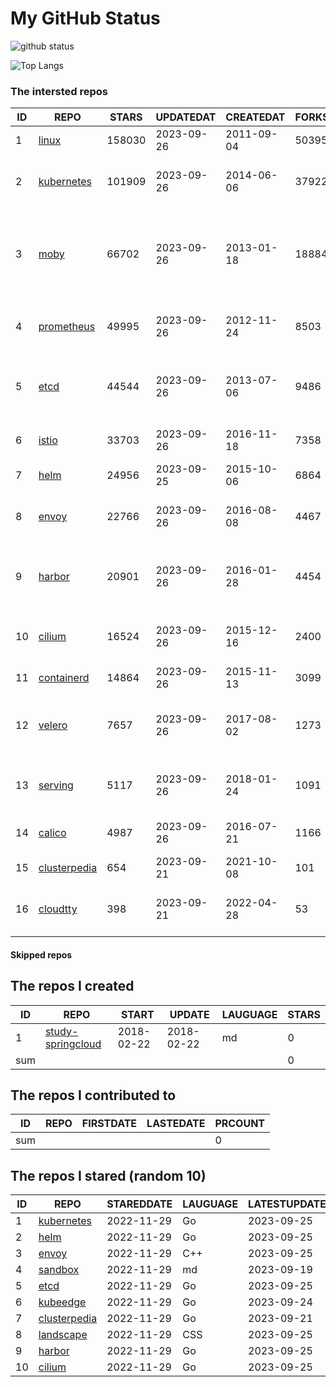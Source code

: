 # My GitHub Status

<img src="https://github-readme-stats-1.yihong0618.vercel.app/api?username=daoqingniu&show_icons=true&&&hide_title=true&count_private=true" alt="github status" />

![Top Langs](https://github-readme-stats-1.yihong0618.vercel.app/api/top-langs/?username=daoqingniu&layout=compact)

<!--START_SECTION:github_repos-->
### The intersted repos
| ID |                              REPO                               | STARS  | UPDATEDAT  | CREATEDAT  | FORKSCOUNT |                                              DESCRIPTIONS                                              |
|----|-----------------------------------------------------------------|--------|------------|------------|------------|--------------------------------------------------------------------------------------------------------|
|  1 | [linux](https://github.com/torvalds/linux)                      | 158030 | 2023-09-26 | 2011-09-04 |      50395 | Linux kernel source tree                                                                               |
|  2 | [kubernetes](https://github.com/kubernetes/kubernetes)          | 101909 | 2023-09-26 | 2014-06-06 |      37922 | Production-Grade Container Scheduling and Management                                                   |
|  3 | [moby](https://github.com/moby/moby)                            |  66702 | 2023-09-26 | 2013-01-18 |      18884 | Moby Project - a collaborative project for the container ecosystem to assemble container-based systems |
|  4 | [prometheus](https://github.com/prometheus/prometheus)          |  49995 | 2023-09-26 | 2012-11-24 |       8503 | The Prometheus monitoring system and time series database.                                             |
|  5 | [etcd](https://github.com/etcd-io/etcd)                         |  44544 | 2023-09-26 | 2013-07-06 |       9486 | Distributed reliable key-value store for the most critical data of a distributed system                |
|  6 | [istio](https://github.com/istio/istio)                         |  33703 | 2023-09-26 | 2016-11-18 |       7358 | Connect, secure, control, and observe services.                                                        |
|  7 | [helm](https://github.com/helm/helm)                            |  24956 | 2023-09-25 | 2015-10-06 |       6864 | The Kubernetes Package Manager                                                                         |
|  8 | [envoy](https://github.com/envoyproxy/envoy)                    |  22766 | 2023-09-26 | 2016-08-08 |       4467 | Cloud-native high-performance edge/middle/service proxy                                                |
|  9 | [harbor](https://github.com/goharbor/harbor)                    |  20901 | 2023-09-26 | 2016-01-28 |       4454 | An open source trusted cloud native registry project that stores, signs, and scans content.            |
| 10 | [cilium](https://github.com/cilium/cilium)                      |  16524 | 2023-09-26 | 2015-12-16 |       2400 | eBPF-based Networking, Security, and Observability                                                     |
| 11 | [containerd](https://github.com/containerd/containerd)          |  14864 | 2023-09-26 | 2015-11-13 |       3099 | An open and reliable container runtime                                                                 |
| 12 | [velero](https://github.com/vmware-tanzu/velero)                |   7657 | 2023-09-26 | 2017-08-02 |       1273 | Backup and migrate Kubernetes applications and their persistent volumes                                |
| 13 | [serving](https://github.com/knative/serving)                   |   5117 | 2023-09-26 | 2018-01-24 |       1091 | Kubernetes-based, scale-to-zero, request-driven compute                                                |
| 14 | [calico](https://github.com/projectcalico/calico)               |   4987 | 2023-09-26 | 2016-07-21 |       1166 | Cloud native networking and network security                                                           |
| 15 | [clusterpedia](https://github.com/clusterpedia-io/clusterpedia) |    654 | 2023-09-21 | 2021-10-08 |        101 | The Encyclopedia of Kubernetes clusters                                                                |
| 16 | [cloudtty](https://github.com/cloudtty/cloudtty)                |    398 | 2023-09-21 | 2022-04-28 |         53 | A Friendly Kubernetes CloudShell (Web Terminal) !                                                      |



#### Skipped repos
<!--END_SECTION:github_repos-->

<!--START_SECTION:my_github-->
## The repos I created
| ID  |                                 REPO                                 |   START    |   UPDATE   | LAUGUAGE | STARS |
|-----|----------------------------------------------------------------------|------------|------------|----------|-------|
|   1 | [study-springcloud](https://github.com/daoqingniu/study-springcloud) | 2018-02-22 | 2018-02-22 | md       |     0 |
| sum |                                                                      |            |            |          |     0 |

## The repos I contributed to
| ID  | REPO | FIRSTDATE | LASTEDATE | PRCOUNT |
|-----|------|-----------|-----------|---------|
| sum |      |           |           |       0 |

## The repos I stared (random 10)
| ID |                              REPO                               | STAREDDATE | LAUGUAGE | LATESTUPDATE |
|----|-----------------------------------------------------------------|------------|----------|--------------|
|  1 | [kubernetes](https://github.com/kubernetes/kubernetes)          | 2022-11-29 | Go       | 2023-09-25   |
|  2 | [helm](https://github.com/helm/helm)                            | 2022-11-29 | Go       | 2023-09-25   |
|  3 | [envoy](https://github.com/envoyproxy/envoy)                    | 2022-11-29 | C++      | 2023-09-25   |
|  4 | [sandbox](https://github.com/cncf/sandbox)                      | 2022-11-29 | md       | 2023-09-19   |
|  5 | [etcd](https://github.com/etcd-io/etcd)                         | 2022-11-29 | Go       | 2023-09-25   |
|  6 | [kubeedge](https://github.com/kubeedge/kubeedge)                | 2022-11-29 | Go       | 2023-09-24   |
|  7 | [clusterpedia](https://github.com/clusterpedia-io/clusterpedia) | 2022-11-29 | Go       | 2023-09-21   |
|  8 | [landscape](https://github.com/cncf/landscape)                  | 2022-11-29 | CSS      | 2023-09-25   |
|  9 | [harbor](https://github.com/goharbor/harbor)                    | 2022-11-29 | Go       | 2023-09-25   |
| 10 | [cilium](https://github.com/cilium/cilium)                      | 2022-11-29 | Go       | 2023-09-25   |

<!--END_SECTION:my_github-->
